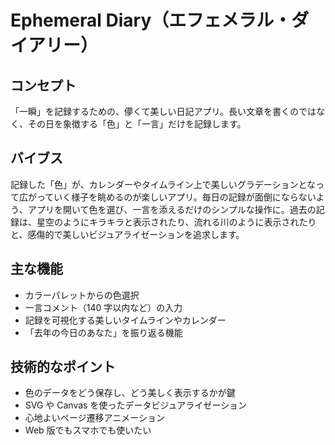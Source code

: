 # Ephemeral Diary（エフェメラル・ダイアリー）

## コンセプト

「一瞬」を記録するための、儚くて美しい日記アプリ。長い文章を書くのではなく、その日を象徴する「色」と「一言」だけを記録します。

## バイブス

記録した「色」が、カレンダーやタイムライン上で美しいグラデーションとなって広がっていく様子を眺めるのが楽しいアプリ。毎日の記録が面倒にならないよう、アプリを開いて色を選び、一言を添えるだけのシンプルな操作に。過去の記録は、星空のようにキラキラと表示されたり、流れる川のように表示されたりと、感傷的で美しいビジュアライゼーションを追求します。

## 主な機能

- カラーパレットからの色選択
- 一言コメント（140 字以内など）の入力
- 記録を可視化する美しいタイムラインやカレンダー
- 「去年の今日のあなた」を振り返る機能

## 技術的なポイント

- 色のデータをどう保存し、どう美しく表示するかが鍵
- SVG や Canvas を使ったデータビジュアライゼーション
- 心地よいページ遷移アニメーション
- Web 版でもスマホでも使いたい
